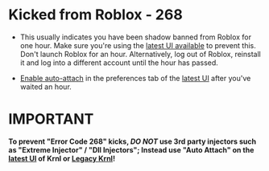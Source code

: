 # Kicked from Roblox - 268



* This usually indicates you have been shadow banned from Roblox for one hour. Make sure you're using the [latest UI available](https://k-storage.com/krnl_beta.exe) to prevent this. Don't launch Roblox for an hour.
Alternatively, log out of Roblox, reinstall it and log into a different account until the hour has passed.

* [Enable auto-attach](https://i.imgur.com/d4Q8BjJ.png) in the preferences tab of the [latest UI](https://k-storage.com/krnl_beta.exe) after you've waited an hour.

# IMPORTANT
**To prevent "Error Code 268" kicks, _DO NOT_ use 3rd party injectors such as "Extreme Injector" / "Dll Injectors"; Instead use "Auto Attach" on the [latest UI](https://k-storage.com/krnl_beta.exe) of Krnl or [Legacy Krnl](https://k-storage.com/krnl_bootstrapper.exe)!**
